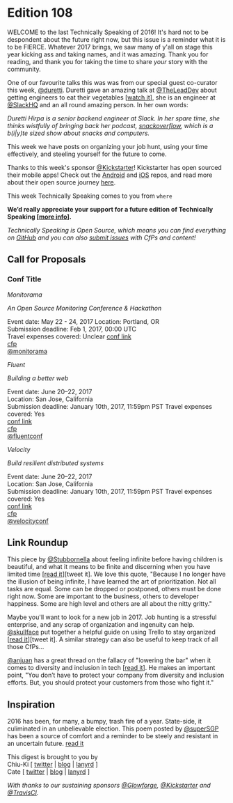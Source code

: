 # Edition 108

WELCOME to the last Technically Speaking of 2016! It's hard not to be despondent about the future right now, but this issue is a reminder what it is to be FIERCE. Whatever 2017 brings, we saw many of y'all on stage this year kicking ass and taking names, and it was amazing. Thank you for reading, and thank you for taking the time to share *your* story with the community.

One of our favourite talks this was was from our special guest co-curator this week, [@duretti](http://twitter.com/duretti). Duretti gave an amazing talk at [@TheLeadDev](http://twitter.com/theleaddev) about getting engineers to eat their vegetables [[watch it](https://vimeo.com/172711355)], she is an engineer at [@SlackHQ](http://twitter.com/slackhq) and an all round amazing person. In her own words:

_Duretti Hirpa is a senior backend engineer at Slack. In her spare time, she thinks wistfully of bringing back her podcast, [snackoverflow](http://snackoverflow.fm/), which is a b(i|y)te sized show about snacks and computers._

This week we have posts on organizing your job hunt, using your time effectively, and steeling yourself for the future to come.

Thanks to this week's sponsor [@Kickstarter](http://twitter.com/kickstarter)! Kickstarter has open sourced their mobile apps! Check out the [Android](https://github.com/kickstarter/android-oss) and [iOS](https://github.com/kickstarter/ios-oss) repos, and read more about their open source journey
[here](https://kickstarter.engineering/open-sourcing-our-android-and-ios-apps-6891be909fcd#.f0nj9tob2).

This week Technically Speaking comes to you from `where`

**We’d really appreciate your support for a future edition of Technically Speaking [[more info](http://www.techspeak.email/sponsorship/)].**  

*Technically Speaking is Open Source, which means you can find everything on [GitHub](https://github.com/catehstn/technically-speaking/) and you can also [submit issues](https://github.com/catehstn/technically-speaking/issues/new) with CfPs and content!*  

## Call for Proposals

### Conf Title  
*Monitorama*

_An Open Source Monitoring Conference & Hackathon_

Event date: May 22 - 24, 2017 
Location: Portland, OR  
Submission deadline: Feb 1, 2017, 00:00 UTC  
Travel expenses covered: Unclear
[conf link](https://monitorama.com/)  
[cfp](https://monitorama.com/#cfp)  
[@monitorama](https://twitter.com/monitorama)

*Fluent*

_Building a better web_

Event date: June 20–22, 2017  
Location: San Jose, California    
Submission deadline: January 10th, 2017, 11:59pm PST
Travel expenses covered: Yes  
[conf link](http://conferences.oreilly.com/fluent/fl-ca)  
[cfp](http://conferences.oreilly.com/fluent/fl-ca/public/cfp/522)  
[@fluentconf](https://twitter.com/fluentconf)

*Velocity*

_Build resilient distributed systems_

Event date: June 20–22, 2017  
Location: San Jose, California  
Submission deadline: January 10th, 2017, 11:59pm PST
Travel expenses covered: Yes  
[conf link](http://conferences.oreilly.com/velocity/vl-ca)  
[cfp](http://conferences.oreilly.com/velocity/vl-ca/public/cfp/511)  
[@velocityconf](https://twitter.com/velocityconf)

## Link Roundup

This piece by [@Stubbornella](http://twitter.com/Stubbornella) about feeling infinite before having children is beautiful, and what it means to be finite and discerning when you have limited time [[read it](https://medium.com/@stubbornella/product-management-being-finite-d444e762b8c8)][tweet it]. We love this quote, "Because I no longer have the illusion of being infinite, I have learned the art of prioritization. Not all tasks are equal. Some can be dropped or postponed, others must be done right now. Some are important to the business, others to developer happiness. Some are high level and others are all about the nitty gritty."

Maybe you'll want to look for a new job in 2017. Job hunting is a stressful enterprise, and any scrap of organization and ingenuity can help. [@skullface](http://twitter.com/skullface) put together a helpful guide on using Trello to stay organized [[read it](http://jessicapaoli.com/2016/organize-your-job-hunt-to-avoid-overwhelm-with-trello)][tweet it]. A similar strategy can also be useful to keep track of all those CfPs...

[@anjuan](http://twitter.com/anjuan) has a great thread on the fallacy of "lowering the bar" when it comes to diversity and inclusion in tech [[read it](https://twitter.com/anjuan/status/808420142778646528)]. He makes an important point, "You don’t have to protect your company from diversity and inclusion efforts. But, you should protect your customers from those who fight it."

## Inspiration

2016 has been, for many, a bumpy, trash fire of a year. State-side, it culiminated in an unbelievable election. This poem posted by [@superSGP](https://twitter.com/superSGP/status/803241659739742208) has been a source of comfort and a reminder to be steely and resistant in an uncertain future. [read it](http://ecc-poetry.tumblr.com/post/153369153630/revenge)


This digest is brought to you by  
Chiu-Ki [ [twitter](https://twitter.com/chiuki) | [blog](http://blog.sqisland.com/) | [lanyrd](http://lanyrd.com/profile/chiuki/) ]  
Cate [ [twitter](https://twitter.com/catehstn) | [blog](http://www.catehuston.com/blog/) | [lanyrd](http://lanyrd.com/profile/catehstn/) ]

*With thanks to our sustaining sponsors [@Glowforge](http://twitter.com/glowforge), [@Kickstarter](http://twitter.com/kickstarter) and [@TravisCI](http://twitter.com/travisci).*

